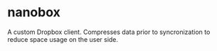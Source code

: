 nanobox
=======

A custom Dropbox client. Compresses data prior to syncronization to reduce space usage on the user side.
